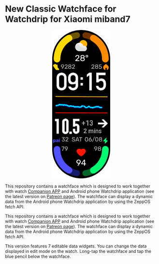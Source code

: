  # New Classic Watchface for Watchdrip for Xiaomi miband7
 <p align="center">
 <img src="https://github.com/miguelavh/new-classic-wface-miband7-watchdrip/blob/e8acae688adaedb64abe2824cdcfbbfc72de9801/assets/mi-band7/images/preview.gif" alt="Watchface preview"/>
 </p>
 <p>This repository contains a watchface which is designed to work together with watch <a href="https://github.com/bigdigital/zeppos_watchdrip_app" target="_blank">Companion APP</a> and Android phone Watchdrip application (see the latest version on <a href="https://www.patreon.com/xdrip_miband" target="_blank">Patreon page</a>). The watchface can display a dynamic data from the Android phone Watchdrip application by using the ZeppOS fetch API.</p>

 <p>This repository contains a watchface which is designed to work together with watch <a href="https://github.com/bigdigital/zeppos_watchdrip_app" target="_blank">Companion APP</a> and Android phone Watchdrip application (see the latest version on <a href="https://www.patreon.com/xdrip_miband" target="_blank">Patreon page</a>). The watchface can display a dynamic data from the Android phone Watchdrip application by using the ZeppOS fetch API.</p>

<p>This version features 7 editable data widgets. You can change the data displayed in edit mode on the watch. Long-tap the watchface and tap the blue pencil below the watchface.</p>


